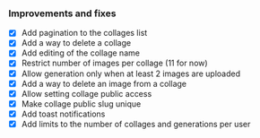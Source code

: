 ### Improvements and fixes

- [x] Add pagination to the collages list
- [x] Add a way to delete a collage
- [x] Add editing of the collage name
- [x] Restrict number of images per collage (11 for now)
- [x] Allow generation only when at least 2 images are uploaded
- [x] Add a way to delete an image from a collage
- [x] Allow setting collage public access
- [x] Make collage public slug unique
- [x] Add toast notifications
- [x] Add limits to the number of collages and generations per user
